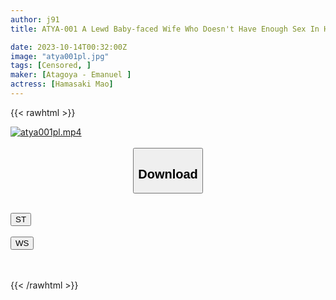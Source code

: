 ```yaml
---
author: j91
title: ATYA-001 A Lewd Baby-faced Wife Who Doesn't Have Enough Sex In Her Daily Life. She Beats The Perverted M Uncle And Has Super Hot Cheating Sex! Hamazaki Mao

date: 2023-10-14T00:32:00Z
image: "atya001pl.jpg"
tags: [Censored, ]
maker: [Atagoya - Emanuel ]
actress: [Hamasaki Mao]
---
```



{{< rawhtml >}}

<div class="video" data-videoid="vQV8GdkV22f4RW2">
    <a href="javascript:;">
        <img src="https://my.j91.asia/posts/atya001pl/atya001pl.jpg" width="WIDTH" height="HEIGHT" alt="atya001pl.mp4" loading="lazy">
    </a>
</div>

<script type="text/javascript" src="https://j91.asia/asset/on-demand-st.js"></script>

<br>
  <link rel="stylesheet" href="https://j91.asia/asset/bs5.css">
  
  <center>
  <button class="btn btn-primary" type="button" data-bs-toggle="collapse" data-bs-target=".multi-collapse" aria-expanded="false" aria-controls="multiCollapseExample1 multiCollapseExample2"><h2>Download</h2></button></center>
</p>
<div class="row">
  <div class="col">
    <div class="collapse multi-collapse" id="multiCollapseExample1">
      <div class="card card-body">
	      	      <br>
<div class="buttons">  
<a href="https://streamtape.to/v/vQV8GdkV22f4RW2"><button class="btn-hover color-3"><i class="fa fa-download"></i> ST</button></a></div>
    </div>
  </div>
</div>
  <div class="col">
    <div class="collapse multi-collapse" id="multiCollapseExample2">
      <div class="card card-body">
	      <br>
<div class="buttons">
    <a href="https://wolfstream.tv/457zojm1p62x"><button class="btn-hover color-9"><i class="fa fa-download"></i> WS</button></a></div>
<br><br>
      </div>
    </div>
  </div>
</div>

{{< /rawhtml >}}